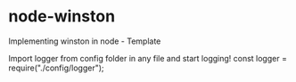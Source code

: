 # node-winston
Implementing winston in node - Template

Import logger from config folder in any file and start logging!
const logger = require("./config/logger");

